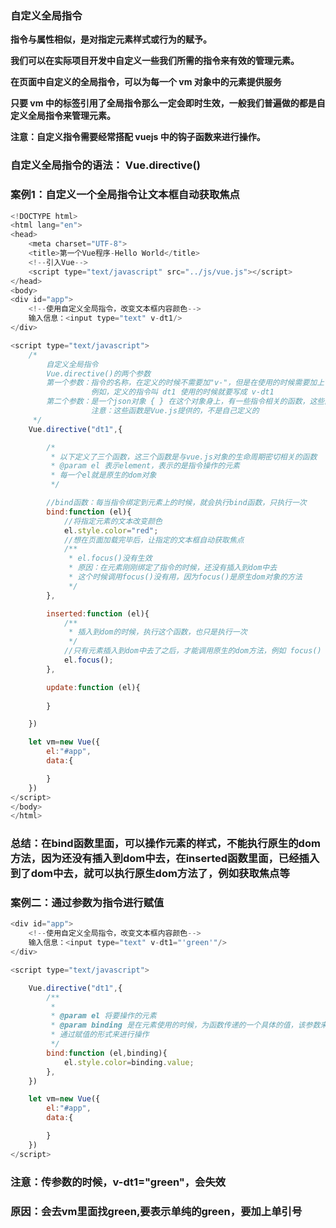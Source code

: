 ### 自定义全局指令



**指令与属性相似，是对指定元素样式或行为的赋予。**

**我们可以在实际项目开发中自定义一些我们所需的指令来有效的管理元素。**

**在页面中自定义的全局指令，可以为每一个 vm 对象中的元素提供服务**

**只要 vm 中的标签引用了全局指令那么一定会即时生效，一般我们普遍做的都是自定义全局指令来管理元素。**

**注意：自定义指令需要经常搭配 vuejs 中的钩子函数来进行操作。**



### **自定义全局指令的语法： Vue.directive()**



### **案例1：自定义一个全局指令让文本框自动获取焦点**

```js
<!DOCTYPE html>
<html lang="en">
<head>
    <meta charset="UTF-8">
    <title>第一个Vue程序-Hello World</title>
    <!--引入Vue-->
    <script type="text/javascript" src="../js/vue.js"></script>
</head>
<body>
<div id="app">
    <!--使用自定义全局指令，改变文本框内容颜色-->
    输入信息：<input type="text" v-dt1/>
</div>

<script type="text/javascript">
    /*
        自定义全局指令
        Vue.directive()的两个参数
        第一个参数：指令的名称，在定义的时候不需要加"v-"，但是在使用的时候需要加上"v-"
                  例如，定义的指令叫 dt1 使用的时候就要写成 v-dt1
        第二个参数：是一个json对象 { } 在这个对象身上，有一些指令相关的函数，这些函数可以在特定的阶段执行相关的操作(钩子函数)
                  注意：这些函数是Vue.js提供的，不是自己定义的
     */
    Vue.directive("dt1",{

        /*
         * 以下定义了三个函数，这三个函数是与vue.js对象的生命周期密切相关的函数
         * @param el 表示element，表示的是指令操作的元素
         * 每一个el就是原生的dom对象
         */

        //bind函数：每当指令绑定到元素上的时候，就会执行bind函数，只执行一次
        bind:function (el){
            //将指定元素的文本改变颜色
            el.style.color="red";
            //想在页面加载完毕后，让指定的文本框自动获取焦点
            /**
             * el.focus()没有生效
             * 原因：在元素刚刚绑定了指令的时候，还没有插入到dom中去
             * 这个时候调用focus()没有用，因为focus()是原生dom对象的方法
             */
        },

        inserted:function (el){
            /**
             * 插入到dom的时候，执行这个函数，也只是执行一次
             */
            //只有元素插入到dom中去了之后，才能调用原生的dom方法，例如 focus()
            el.focus();
        },

        update:function (el){
            
        }

    })

    let vm=new Vue({
        el:"#app",
        data:{

        }
    })
</script>
</body>
</html>
```

### 总结：在bind函数里面，可以操作元素的样式，不能执行原生的dom方法，因为还没有插入到dom中去，在inserted函数里面，已经插入到了dom中去，就可以执行原生dom方法了，例如获取焦点等





### **案例二：通过参数为指令进行赋值**

```js
<div id="app">
    <!--使用自定义全局指令，改变文本框内容颜色-->
    输入信息：<input type="text" v-dt1="'green'"/>
</div>

<script type="text/javascript">

    Vue.directive("dt1",{
        /**
         *
         * @param el 将要操作的元素
         * @param binding 是在元素使用的时候，为函数传递的一个具体的值，该参数来接受该值
         * 通过赋值的形式来进行操作
         */
        bind:function (el,binding){
            el.style.color=binding.value;
        },
    })

    let vm=new Vue({
        el:"#app",
        data:{

        }
    })
</script>
```

### 注意：传参数的时候，v-dt1="green"，会失效

### 原因：会去vm里面找green,要表示单纯的green，要加上单引号
